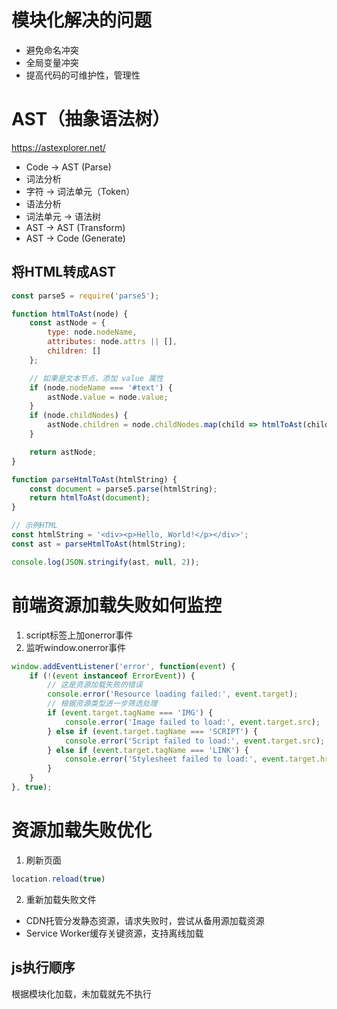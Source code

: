 # 模块化解决的问题

- 避免命名冲突
- 全局变量冲突
- 提高代码的可维护性，管理性

# AST（抽象语法树）
https://astexplorer.net/
- Code -> AST (Parse)
 - 词法分析
  - 字符 -> 词法单元（Token）
 - 语法分析
  - 词法单元 -> 语法树
- AST -> AST (Transform)
- AST -> Code (Generate)
## 将HTML转成AST
```js
const parse5 = require('parse5');

function htmlToAst(node) {
    const astNode = {
        type: node.nodeName,
        attributes: node.attrs || [],
        children: []
    };

    // 如果是文本节点，添加 value 属性
    if (node.nodeName === '#text') {
        astNode.value = node.value;
    }
    if (node.childNodes) {
        astNode.children = node.childNodes.map(child => htmlToAst(child));
    }

    return astNode;
}

function parseHtmlToAst(htmlString) {
    const document = parse5.parse(htmlString);
    return htmlToAst(document);
}

// 示例HTML
const htmlString = '<div><p>Hello, World!</p></div>';
const ast = parseHtmlToAst(htmlString);

console.log(JSON.stringify(ast, null, 2));
```

# 前端资源加载失败如何监控
1. script标签上加onerror事件
2. 监听window.onerror事件
```js
window.addEventListener('error', function(event) {
    if (!(event instanceof ErrorEvent)) {
        // 这是资源加载失败的错误
        console.error('Resource loading failed:', event.target);
        // 根据资源类型进一步筛选处理
        if (event.target.tagName === 'IMG') {
            console.error('Image failed to load:', event.target.src);
        } else if (event.target.tagName === 'SCRIPT') {
            console.error('Script failed to load:', event.target.src);
        } else if (event.target.tagName === 'LINK') {
            console.error('Stylesheet failed to load:', event.target.href);
        }
    }
}, true);
```

# 资源加载失败优化
1. 刷新页面
```js
location.reload(true) 
```
2. 重新加载失败文件
 - CDN托管分发静态资源，请求失败时，尝试从备用源加载资源
 - Service Worker缓存关键资源，支持离线加载
## js执行顺序
根据模块化加载，未加载就先不执行
